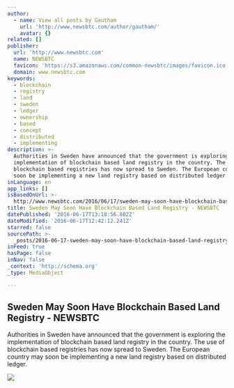 ```yaml
---
author:
  - name: View all posts by Gautham
    url: 'http://www.newsbtc.com/author/gautham/'
    avatar: {}
related: []
publisher:
  url: 'http://www.newsbtc.com'
  name: NEWSBTC
  favicon: 'https://s3.amazonaws.com/common-newsbtc/images/favicon.ico'
  domain: www.newsbtc.com
keywords:
  - blockchain
  - registry
  - land
  - sweden
  - ledger
  - ownership
  - based
  - concept
  - distributed
  - implementing
description: >-
  Authorities in Sweden have announced that the government is exploring the
  implementation of blockchain based land registry in the country. The use of
  blockchain based registries has now spread to Sweden. The European country may
  soon be implementing a new land registry based on distributed ledger.
inLanguage: en
app_links: []
isBasedOnUrl: >-
  http://www.newsbtc.com/2016/06/17/sweden-may-soon-have-blockchain-based-land-registry/
title: Sweden May Soon Have Blockchain Based Land Registry - NEWSBTC
datePublished: '2016-06-17T13:18:56.802Z'
dateModified: '2016-06-17T12:42:12.241Z'
starred: false
sourcePath: >-
  _posts/2016-06-17-sweden-may-soon-have-blockchain-based-land-registry-newsbt.md
inFeed: true
hasPage: false
inNav: false
_context: 'http://schema.org'
_type: MediaObject

---
```

<article style=""><h1>Sweden May Soon Have Blockchain Based Land Registry - NEWSBTC</h1><p>Authorities in Sweden have announced that the government is exploring the implementation of blockchain based land registry in the country. The use of blockchain based registries has now spread to Sweden. The European country may soon be implementing a new land registry based on distributed ledger.</p><img src="http://s3.amazonaws.com/main-newsbtc-images/2016/06/17124531/sweden.jpg" /></article>